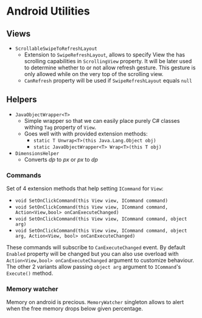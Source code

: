# Android Utilities

## Views

* `ScrollableSwipeToRefreshLayout`
    * Extension to `SwipeRefreshLayout`, allows to specify View the has scrolling capabilities in `ScrollingView` property. It will be later used to determine whether to or not allow refresh gesture. This gesture is only allowed while on the very top of the scrolling view.
    * `CanRefresh` property will be used if `SwipeRefreshLayout` equals `null`

## Helpers

* `JavaObjectWrapper<T>`
    * Simple wrapper so that we can easily place purely C# classes withing `Tag` property of `View`.
    * Goes well with with provided extension methods:
        * `static T Unwrap<T>(this Java.Lang.Object obj)`
        * `static JavaObjectWrapper<T> Wrap<T>(this T obj)`
* `DimensionsHelper`
    * Converts _dp_ to _px_ or _px_ to _dp_

### Commands

Set of 4 extension methods that help setting `ICommand` for `View`:

* `void SetOnClickCommand(this View view, ICommand command)`
* `void SetOnClickCommand(this View view, ICommand command, Action<View,bool> onCanExecuteChanged)`
* `void SetOnClickCommand(this View view, ICommand command, object arg)`
* `void SetOnClickCommand(this View view, ICommand command, object arg, Action<View, bool> onCanExecuteChanged)`

These commands will subscribe to `CanExecuteChanged` event. By default `Enabled` property will be changed but you can also use overload with `Action<View,bool> onCanExecuteChanged` argument to customize behaviour. The other 2 variants allow passing `object arg` argument to `ICommand`'s `Execute()` method.

### Memory watcher

Memory on android is precious. `MemoryWatcher` singleton allows to alert when the free memory drops below given percentage.